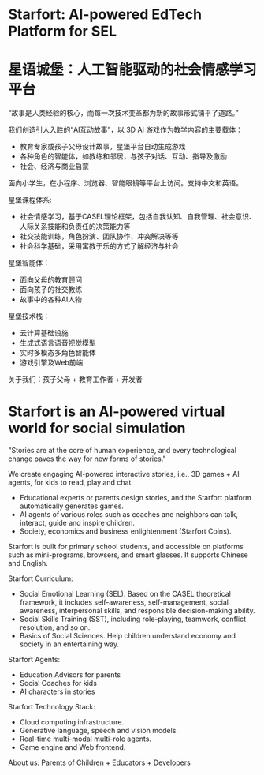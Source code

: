 # Starfort: AI-powered EdTech Platform for SEL

# 星语城堡：人工智能驱动的社会情感学习平台

“故事是人类经验的核心，而每一次技术变革都为新的故事形式铺平了道路。”

我们创造引人入胜的“AI互动故事”，以 3D AI 游戏作为教学内容的主要载体：
* 教育专家或孩子父母设计故事，星堡平台自动生成游戏
* 各种角色的智能体，如教练和邻居，与孩子对话、互动、指导及激励
* 社会、经济与商业启蒙


面向小学生，在小程序、浏览器、智能眼镜等平台上访问。支持中文和英语。


星堡课程体系: 
* 社会情感学习，基于CASEL理论框架，包括自我认知、自我管理、社会意识、人际关系技能和负责任的决策能力等
* 社交技能训练，角色扮演、团队协作、冲突解决等等
* 社会科学基础，采用寓教于乐的方式了解经济与社会



星堡智能体：
* 面向父母的教育顾问
* 面向孩子的社交教练
* 故事中的各种AI人物

星堡技术栈：
* 云计算基础设施
* 生成式语言语音视觉模型
* 实时多模态多角色智能体
* 游戏引擎及Web前端

关于我们：孩子父母 + 教育工作者 + 开发者


# Starfort is an AI-powered virtual world for social simulation

"Stories are at the core of human experience, and every technological change paves the way for new forms of stories."


We create engaging AI-powered interactive stories, i.e., 3D games + AI agents, for kids to read, play and chat.
* Educational experts or parents design stories, and the Starfort platform automatically generates games.
* AI agents of various roles such as coaches and neighbors can talk, interact, guide and inspire children.
* Society, economics and business enlightenment (Starfort Coins).


Starfort is built for primary school students, and accessible on platforms such as mini-programs, browsers, and smart glasses. It supports Chinese and English.


Starfort Curriculum:
* Social Emotional Learning (SEL). Based on the CASEL theoretical framework, it includes self-awareness, self-management, social awareness, interpersonal skills, and responsible decision-making ability.
* Social Skills Training (SST), including role-playing, teamwork, conflict resolution, and so on.
* Basics of Social Sciences. Help children understand economy and society in an entertaining way.


Starfort Agents:
* Education Advisors for parents
* Social Coaches for kids
* AI characters in stories


Starfort Technology Stack: 
* Cloud computing infrastructure.
* Generative language, speech and vision models.
* Real-time multi-modal multi-role agents.
* Game engine and Web frontend. 

About us: Parents of Children + Educators + Developers
